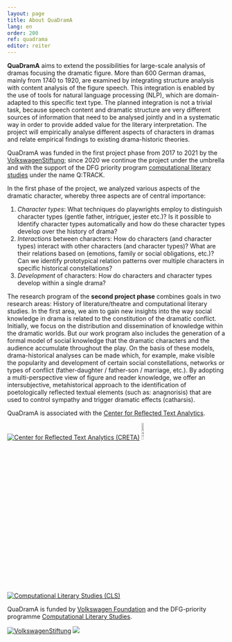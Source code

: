 ```yaml
---
layout: page
title: About QuaDramA
lang: en
order: 200
ref: quadrama
editor: reiter
---
```



**QuaDramA** aims to extend the possibilities for large-scale analysis of dramas focusing the dramatic figure. More than 600 German dramas, mainly from 1740 to 1920, are examined by integrating structure analysis with content analysis of the figure speech. This integration is enabled by the use of tools for natural language processing (NLP), which are domain-adapted to this specific text type. The planned integration is not a trivial task, because speech content and dramatic structure are very different sources of information that need to be analysed jointly and in a systematic way in order to provide added value for the literary interpretation. The project will empirically analyse different aspects of characters in dramas and relate empirical findings to existing drama-historic theories. 

QuaDramA was funded in the first project phase from 2017 to 2021 by the [VolkswagenStiftung](https://www.volkswagenstiftung.de/); since 2020 we continue the project under the umbrella and with the support of the DFG priority program [computational literary studies](http://www.computationalliterarystudies.de) under the name Q:TRACK.

In the first phase of the project, we analyzed various aspects of the dramatic character, whereby three aspects are of central importance:

1. *Character types*: What techniques do playwrights employ to distinguish character types (gentle father, intriguer, jester etc.)? Is it possible to Identify character types automatically and how do these character types develop over the history of drama?
2. *Interactions* between characters: How do characters (and character types) interact with other characters (and character types)? What are their relations based on (emotions, family or social obligations, etc.)? Can we identify prototypical relation patterns over multiple characters in specific historical constellations?
3. *Development* of characters: How do characters and character types develop within a single drama?

The research program of the **second project phase** combines goals in two research areas: History of literature/theatre and computational literary studies. In the first area, we aim to gain new insights into the way social knowledge in drama is related to the constitution of the dramatic conflict. Initially, we focus on the distribution and dissemination of knowledge within the dramatic worlds. But our work program also includes the generation of a formal model of social knowledge that the dramatic characters and the audience accumulate throughout the play. On the basis of these models, drama-historical analyses can be made which, for example, make visible the popularity and development of certain social constellations, networks or types of conflict (father-daughter / father-son / marriage, etc.). By adopting a multi-perspective view of figure and reader knowledge, we offer an intersubjective, metahistorical approach to the identification of poetologically reflected textual elements (such as: anagnorisis) that are used to control sympathy and trigger dramatic effects (catharsis).



QuaDramA is associated with the [Center for Reflected Text Analytics](http://www.creta.uni-stuttgart.de).

<div class="logoline logoline-4">
  <a href="http://www.creta.uni-stuttgart.de"><img src="{{ site.url }}/assets/about/creta.png" alt="Center for Reflected Text Analytics (CRETA)" /></a>
  <a href="http://www.ts.uni-stuttgart.de/"><img src="{{ site.url }}/assets/about/SRCTS.png" alt="Stuttgart Research Centre for Text Studies (SRCTS)" style="width:10%"/></a>
  <a href="https://dfg-spp-cls.github.io/projects/"><img src="{{site.url}}/assets/about/SPPCLS.jpg" alt="Computational Literary Studies (CLS)" /></a>
</div>

QuaDramA is funded by <a href="https://www.volkswagenstiftung.de">Volkswagen Foundation</a> and the DFG-priority programme [Computational Literary Studies](https://dfg-spp-cls.github.io/home/).

<div class="logoline logoline-2">
<a href="https://www.volkswagenstiftung.de"><img src="{{site.url}}/assets/about/vw.gif" alt="VolkswagenStiftung"/></a>
<a href="https://www.dfg.de"><img src="{{site.url}}/assets/about/dfg.png"/></a>
</div>
